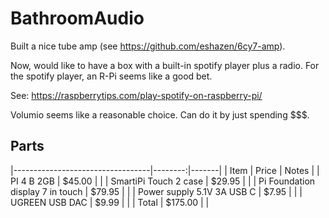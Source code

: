 # BathroomAudio

Built a nice tube amp (see https://github.com/eshazen/6cy7-amp).

Now, would like to have a box with a built-in spotify player plus a
radio.  For the spotify player, an R-Pi seems like a good bet.

See:
https://raspberrytips.com/play-spotify-on-raspberry-pi/

Volumio seems like a reasonable choice.
Can do it by just spending $$$.

## Parts

|----------------------------------|--------:|-------|
| Item                             |   Price | Notes |
| PI 4 B 2GB                       |  $45.00 |       |
| SmartiPi Touch 2 case            |  $29.95 |       |
| Pi Foundation display 7 in touch |  $79.95 |       |
| Power supply 5.1V 3A USB C       |   $7.95 |       |
| UGREEN USB DAC                   |   $9.99 |       |
| Total                            | $175.00 |       |
